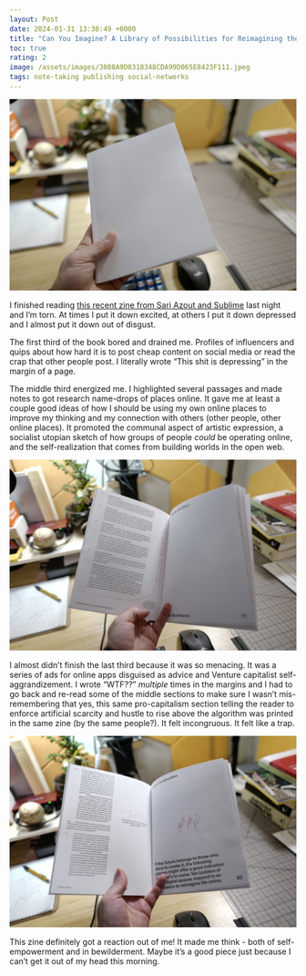 ```yaml
---
layout: Post
date: 2024-01-31 13:38:49 +0000
title: "Can You Imagine? A Library of Possibilities for Reimagining the Web by Sublime"
toc: true
rating: 2
image: /assets/images/3080A9D0318348CDA99D065E8423F111.jpeg
tags: note-taking publishing social-networks
---
```


![](/assets/images/3080A9D0318348CDA99D065E8423F111.jpeg)

I finished reading [this recent zine from Sari Azout and Sublime](https://sublime.app/zine) last night and I’m torn\. At times I put it down excited, at others I put it down depressed and I almost put it down out of disgust\.

The first third of the book bored and drained me\. Profiles of influencers and quips about how hard it is to post cheap content on social media or read the crap that other people post\. I literally wrote “This shit is depressing” in the margin of a page\.

The middle third energized me\. I highlighted several passages and made notes to got research name\-drops of places online\. It gave me at least a couple good ideas of how I should be using my own online places to improve my thinking and my connection with others \(other people, other online places\)\. It promoted the communal aspect of artistic expression, a socialist utopian sketch of how groups of people *could* be operating online, and the self\-realization that comes from building worlds in the open web\.

![](/assets/images/6495FAE329D542048EB8ACC53F563BFB.jpeg)

I almost didn’t finish the last third because it was so menacing\. It was a series of ads for online apps disguised as advice and Venture capitalist self\-aggrandizement\. I wrote “WTF??” *multiple* times in the margins and I had to go back and re\-read some of the middle sections to make sure I wasn’t mis\-remembering that yes, this same pro\-capitalism section telling the reader to enforce artificial scarcity and hustle to rise above the algorithm was printed in the same zine \(by the same people?\)\. It felt incongruous\. It felt like a trap\.

![](/assets/images/7EDB481F37264D43B20D637E86B3D127.jpeg)

This zine definitely got a reaction out of me\! It made me think \- both of self\-empowerment and in bewilderment\. Maybe it’s a good piece just because I can’t get it out of my head this morning\.
